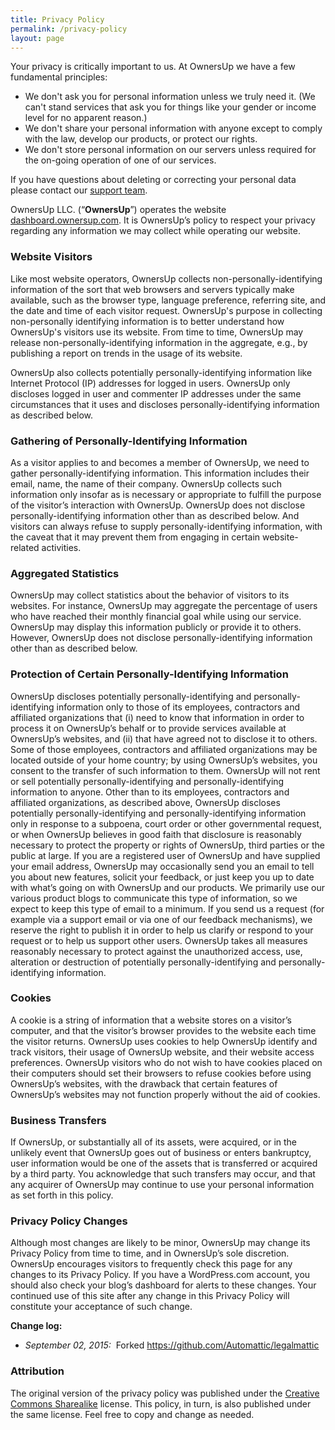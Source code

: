 ```yaml
---
title: Privacy Policy
permalink: /privacy-policy
layout: page
---
```

<!--
 This is the Terms of Service that appears at http://OwnersUp.com/privacy/
 You can also find me at http://github.com/OwnersUp/ownersup-legal
 -->
Your privacy is critically important to us. At OwnersUp we have a few fundamental principles:

*   We don't ask you for personal information unless we truly need it. (We can't stand services that ask you for things like your gender or income level for no apparent reason.)
*   We don't share your personal information with anyone except to comply with the law, develop our products, or protect our rights.
*   We don't store personal information on our servers unless required for the on-going operation of one of our services.

If you have questions about deleting or correcting your personal data please contact our [support team](mailto:support@ownersup.com).

OwnersUp LLC. (“**OwnersUp**”) operates the website [dashboard.ownersup.com](http://dashboard.ownersup.com/). It is OwnersUp’s policy to respect your privacy regarding any information we may collect while operating our website.

### Website Visitors

Like most website operators, OwnersUp collects non-personally-identifying information of the sort that web browsers and servers typically make available, such as the browser type, language preference, referring site, and the date and time of each visitor request. OwnersUp's purpose in collecting non-personally identifying information is to better understand how OwnersUp's visitors use its website. From time to time, OwnersUp may release non-personally-identifying information in the aggregate, e.g., by publishing a report on trends in the usage of its website.

OwnersUp also collects potentially personally-identifying information like Internet Protocol (IP) addresses for logged in users. OwnersUp only discloses logged in user and commenter IP addresses under the same circumstances that it uses and discloses personally-identifying information as described below.

### Gathering of Personally-Identifying Information

As a visitor applies to and becomes a member of OwnersUp, we need to gather personally-identifying information. This information includes their email, name, the name of their company. OwnersUp collects such information only insofar as is necessary or appropriate to fulfill the purpose of the visitor’s interaction with OwnersUp. OwnersUp does not disclose personally-identifying information other than as described below. And visitors can always refuse to supply personally-identifying information, with the caveat that it may prevent them from engaging in certain website-related activities.

### Aggregated Statistics

OwnersUp may collect statistics about the behavior of visitors to its websites. For instance, OwnersUp may aggregate the percentage of users who have reached their monthly financial goal while using our service. OwnersUp may display this information publicly or provide it to others. However, OwnersUp does not disclose personally-identifying information other than as described below.

### Protection of Certain Personally-Identifying Information

OwnersUp discloses potentially personally-identifying and personally-identifying information only to those of its employees, contractors and affiliated organizations that (i) need to know that information in order to process it on OwnersUp’s behalf or to provide services available at OwnersUp’s websites, and (ii) that have agreed not to disclose it to others. Some of those employees, contractors and affiliated organizations may be located outside of your home country; by using OwnersUp’s websites, you consent to the transfer of such information to them. OwnersUp will not rent or sell potentially personally-identifying and personally-identifying information to anyone. Other than to its employees, contractors and affiliated organizations, as described above, OwnersUp discloses potentially personally-identifying and personally-identifying information only in response to a subpoena, court order or other governmental request, or when OwnersUp believes in good faith that disclosure is reasonably necessary to protect the property or rights of OwnersUp, third parties or the public at large. If you are a registered user of  OwnersUp and have supplied your email address, OwnersUp may occasionally send you an email to tell you about new features, solicit your feedback, or just keep you up to date with what’s going on with OwnersUp and our products. We primarily use our various product blogs to communicate this type of information, so we expect to keep this type of email to a minimum. If you send us a request (for example via a support email or via one of our feedback mechanisms), we reserve the right to publish it in order to help us clarify or respond to your request or to help us support other users. OwnersUp takes all measures reasonably necessary to protect against the unauthorized access, use, alteration or destruction of potentially personally-identifying and personally-identifying information.

### Cookies

A cookie is a string of information that a website stores on a visitor’s computer, and that the visitor’s browser provides to the website each time the visitor returns. OwnersUp uses cookies to help OwnersUp identify and track visitors, their usage of OwnersUp website, and their website access preferences. OwnersUp visitors who do not wish to have cookies placed on their computers should set their browsers to refuse cookies before using OwnersUp’s websites, with the drawback that certain features of OwnersUp’s websites may not function properly without the aid of cookies.

### Business Transfers

If OwnersUp, or substantially all of its assets, were acquired, or in the unlikely event that OwnersUp goes out of business or enters bankruptcy, user information would be one of the assets that is transferred or acquired by a third party. You acknowledge that such transfers may occur, and that any acquirer of OwnersUp may continue to use your personal information as set forth in this policy.

### Privacy Policy Changes

Although most changes are likely to be minor, OwnersUp may change its Privacy Policy from time to time, and in OwnersUp’s sole discretion. OwnersUp encourages visitors to frequently check this page for any changes to its Privacy Policy. If you have a WordPress.com account, you should also check your blog’s dashboard for alerts to these changes. Your continued use of this site after any change in this Privacy Policy will constitute your acceptance of such change.

**Change log:**

*   _September 02, 2015:_  Forked https://github.com/Automattic/legalmattic

### Attribution

The original version of the privacy policy was published under the [Creative Commons Sharealike](http://creativecommons.org/licenses/by-sa/4.0/) license. This policy, in turn, is also published under the same license. Feel free to copy and change as needed.
